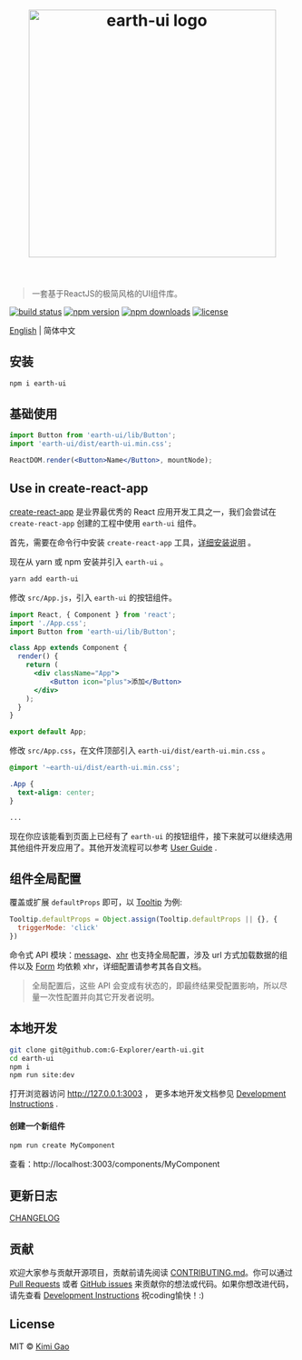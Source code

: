 <h1 align="center">
    <img width="436" src="https://user-images.githubusercontent.com/12554487/40153405-4784fd0e-59bc-11e8-893e-946b246b6076.jpg" alt="earth-ui logo">
    <br>
    <br>
</h1>

> 一套基于ReactJS的极简风格的UI组件库。

[![build status][travis-image]][travis-url]
[![npm version][npm-version-image]][npm-version-url]
[![npm downloads][npm-downloads-image]][npm-downloads-url]
[![license][license-image]][license-url]

[English][en-url] | 简体中文

## 安装

```bash
npm i earth-ui
```

## 基础使用

```jsx
import Button from 'earth-ui/lib/Button';
import 'earth-ui/dist/earth-ui.min.css';

ReactDOM.render(<Button>Name</Button>, mountNode);
```

## Use in create-react-app

[create-react-app][create-react-app-url] 是业界最优秀的 React 应用开发工具之一，我们会尝试在 `create-react-app` 创建的工程中使用 `earth-ui` 组件。

首先，需要在命令行中安装 `create-react-app` 工具，[详细安装说明][create-react-app-url] 。

现在从 yarn 或 npm 安装并引入 `earth-ui` 。

```bash
yarn add earth-ui
```

修改 `src/App.js`，引入 `earth-ui` 的按钮组件。

```jsx
import React, { Component } from 'react';
import './App.css';
import Button from 'earth-ui/lib/Button';

class App extends Component {
  render() {
    return (
      <div className="App">
          <Button icon="plus">添加</Button>
      </div>
    );
  }
}

export default App;
```

修改 `src/App.css`，在文件顶部引入 `earth-ui/dist/earth-ui.min.css` 。

```css
@import '~earth-ui/dist/earth-ui.min.css';

.App {
  text-align: center;
}

...
```

现在你应该能看到页面上已经有了 `earth-ui` 的按钮组件，接下来就可以继续选用其他组件开发应用了。其他开发流程可以参考 [User Guide][create-react-app-user-guide-url] .

## 组件全局配置

覆盖或扩展 `defaultProps` 即可，以 [Tooltip][tooltip-url] 为例:

```jsx
Tooltip.defaultProps = Object.assign(Tooltip.defaultProps || {}, {
  triggerMode: 'click'
})
```

命令式 API 模块：[message][message-url]、[xhr][xhr-url] 也支持全局配置，涉及 url 方式加载数据的组件以及 [Form][form-url] 均依赖 xhr，详细配置请参考其各自文档。

> 全局配置后，这些 API 会变成有状态的，即最终结果受配置影响，所以尽量一次性配置并向其它开发者说明。

## 本地开发

```bash
git clone git@github.com:G-Explorer/earth-ui.git
cd earth-ui
npm i
npm run site:dev
```

打开浏览器访问 http://127.0.0.1:3003 ， 更多本地开发文档参见 [Development Instructions][dev-instructions-url] .

#### 创建一个新组件

```bash
npm run create MyComponent
```
查看：http://localhost:3003/components/MyComponent

## 更新日志

[CHANGELOG][changelog-url]

## 贡献

欢迎大家参与贡献开源项目，贡献前请先阅读 [CONTRIBUTING.md][contributing-url]。你可以通过 [Pull Requests][pr-url] 或者 [GitHub issues][issue-url] 来贡献你的想法或代码。如果你想改进代码，请先查看 [Development Instructions][dev-instructions-url] 祝coding愉快！:)

## License

MIT © [Kimi Gao](https://github.com/muwenzi)

[travis-url]: https://travis-ci.org/G-Explorer/earth-ui
[travis-image]: https://img.shields.io/travis/G-Explorer/earth-ui/master.svg?style=flat-square
[npm-version-url]: https://www.npmjs.com/package/earth-ui
[npm-version-image]: https://img.shields.io/npm/v/earth-ui.svg?style=flat-square
[npm-downloads-url]: https://www.npmjs.com/package/earth-ui
[npm-downloads-image]: https://img.shields.io/npm/dt/earth-ui.svg?style=flat-square
[license-url]: https://github.com/G-Explorer/earth-ui/blob/master/LICENSE
[license-image]: https://img.shields.io/github/license/G-Explorer/earth-ui.svg?style=flat-square
[en-url]: https://github.com/G-Explorer/earth-ui/blob/master/README.md
[tooltip-url]: https://ui.muwenzi.com/components/Tooltip
[message-url]: https://ui.muwenzi.com/components/message
[xhr-url]: https://ui.muwenzi.com/components/xhr
[form-url]: https://ui.muwenzi.com/components/Form
[dev-instructions-url]: https://github.com/G-Explorer/earth-ui/wiki/Local-development
[changelog-url]: https://ui.muwenzi.com/changelog
[contributing-url]: https://github.com/G-Explorer/earth-ui/blob/master/.github/CONTRIBUTING.md
[pr-url]: https://github.com/G-Explorer/earth-ui/pulls
[issue-url]: https://github.com/G-Explorer/earth-ui/issues
[create-react-app-url]: https://github.com/facebookincubator/create-react-app
[create-react-app-user-guide-url]: https://github.com/facebook/create-react-app/blob/master/packages/react-scripts/template/README.md
